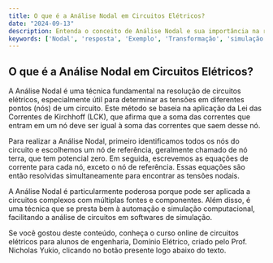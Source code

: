 ```yaml
---
title: O que é a Análise Nodal em Circuitos Elétricos?
date: "2024-09-13"
description: Entenda o conceito de Análise Nodal e sua importância na resolução de circuitos elétricos.
keywords: ['Nodal', 'resposta', 'Exemplo', 'Transformação', 'simulação', 'Superposição', 'Exercício']
---
```


## O que é a Análise Nodal em Circuitos Elétricos?

A Análise Nodal é uma técnica fundamental na resolução de circuitos elétricos, especialmente útil para determinar as tensões em diferentes pontos (nós) de um circuito. Este método se baseia na aplicação da Lei das Correntes de Kirchhoff (LCK), que afirma que a soma das correntes que entram em um nó deve ser igual à soma das correntes que saem desse nó.

Para realizar a Análise Nodal, primeiro identificamos todos os nós do circuito e escolhemos um nó de referência, geralmente chamado de nó terra, que tem potencial zero. Em seguida, escrevemos as equações de corrente para cada nó, exceto o nó de referência. Essas equações são então resolvidas simultaneamente para encontrar as tensões nodais.

A Análise Nodal é particularmente poderosa porque pode ser aplicada a circuitos complexos com múltiplas fontes e componentes. Além disso, é uma técnica que se presta bem à automação e simulação computacional, facilitando a análise de circuitos em softwares de simulação.

Se você gostou deste conteúdo, conheça o curso online de circuitos elétricos para alunos de engenharia, Domínio Elétrico, criado pelo Prof. Nicholas Yukio, clicando no botão presente logo abaixo do texto.